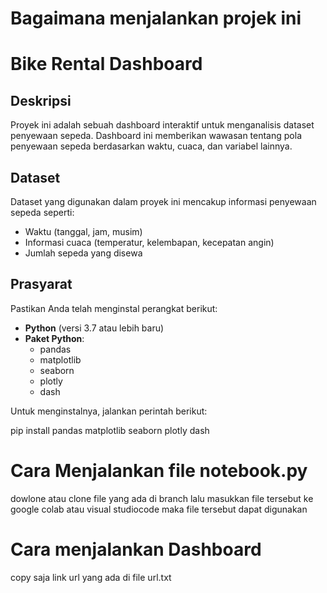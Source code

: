 # Bagaimana menjalankan projek ini

# Bike Rental Dashboard

## Deskripsi

Proyek ini adalah sebuah dashboard interaktif untuk menganalisis dataset penyewaan sepeda. Dashboard ini memberikan wawasan tentang pola penyewaan sepeda berdasarkan waktu, cuaca, dan variabel lainnya.

## Dataset

Dataset yang digunakan dalam proyek ini mencakup informasi penyewaan sepeda seperti:

- Waktu (tanggal, jam, musim)
- Informasi cuaca (temperatur, kelembapan, kecepatan angin)
- Jumlah sepeda yang disewa

## Prasyarat

Pastikan Anda telah menginstal perangkat berikut:

- **Python** (versi 3.7 atau lebih baru)
- **Paket Python**:
  - pandas
  - matplotlib
  - seaborn
  - plotly
  - dash

Untuk menginstalnya, jalankan perintah berikut:

pip install pandas matplotlib seaborn plotly dash

# Cara Menjalankan file notebook.py
dowlone atau clone file yang ada di branch
lalu masukkan file tersebut ke google colab atau visual studiocode
maka file tersebut dapat digunakan

# Cara menjalankan Dashboard
 copy saja link url yang ada di file url.txt
```
